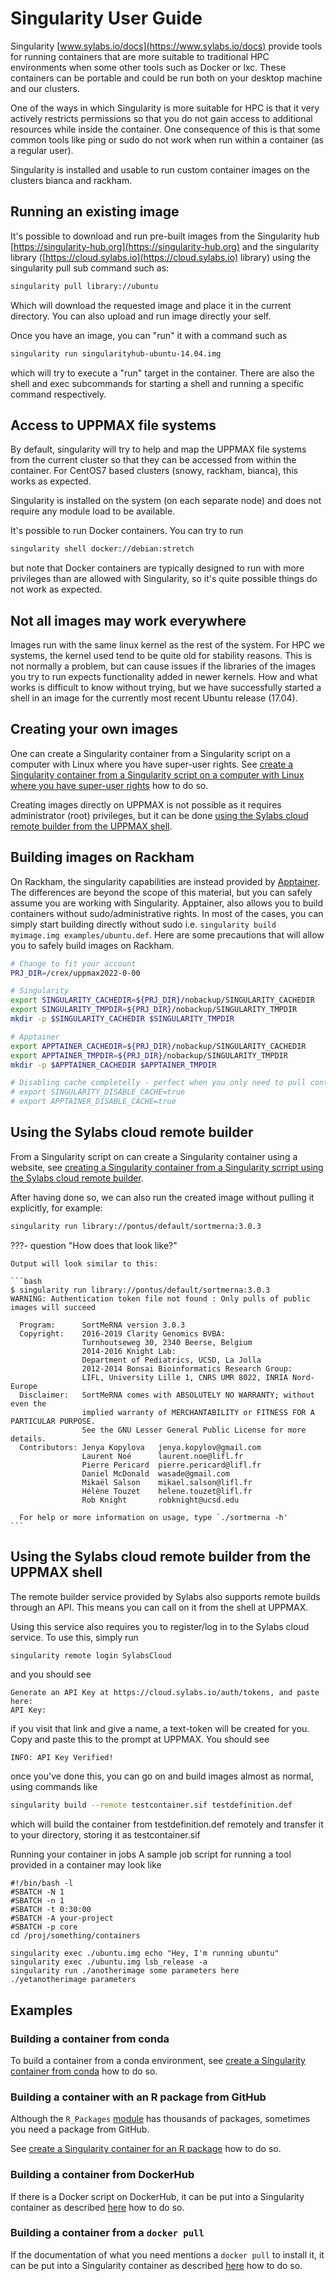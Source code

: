 # Singularity User Guide

Singularity [www.sylabs.io/docs](https://www.sylabs.io/docs) provide tools for running containers that are more suitable to traditional HPC environments when some other tools such as Docker or lxc. These containers can be portable and could be run both on your desktop machine and our clusters.

One of the ways in which Singularity is more suitable for HPC is that it very actively restricts permissions so that you do not gain access to additional resources while inside the container. One consequence of this is that some common tools like ping or sudo do not work when run within a container (as a regular user).

Singularity is installed and usable to run custom container images on the clusters bianca and rackham.

## Running an existing image

It's possible to download and run pre-built images from the Singularity hub [https://singularity-hub.org](https://singularity-hub.org) and the singularity library ([https://cloud.sylabs.io](https://cloud.sylabs.io)  library) using the singularity pull sub command such as:

```bash
singularity pull library://ubuntu
```

Which will download the requested image and place it in the current directory. You can also upload and run image directly your self.

Once you have an image, you can "run" it with a command such as

```bash
singularity run singularityhub-ubuntu-14.04.img
```

which will try to execute a "run" target in the container. There are also the shell and exec subcommands for starting a shell and running a specific command respectively.

## Access to UPPMAX file systems

By default, singularity will try to help and map the UPPMAX file systems from the current cluster so that they can be accessed from within the container. For CentOS7 based clusters (snowy, rackham, bianca), this works as expected.

Singularity is installed on the system (on each separate node) and does not require any module load to be available.

It's possible to run Docker containers. You can try to run

```bash
singularity shell docker://debian:stretch
```

but note that Docker containers are typically designed to run with more privileges than are allowed with Singularity, so it's quite possible things do not work as expected.

## Not all images may work everywhere

Images run with the same linux kernel as the rest of the system. For HPC we systems, the kernel used tend to be quite old for stability reasons. This is not normally a problem, but can cause issues if the libraries of the images you try to run expects functionality added in newer kernels. How and what works is difficult to know without trying, but we have successfully started a shell in an image for the currently most recent Ubuntu release (17.04).

## Creating your own images

One can create a Singularity container from a Singularity script on a computer with Linux where you have super-user rights.
See [create a Singularity container from a Singularity script on a computer with Linux where you have super-user rights](create_singularity_container_from_a_singularity_script_on_linux.md)
how to do so.

Creating images directly on UPPMAX is not possible as it requires
administrator (root) privileges,
but it can be done [using the Sylabs cloud remote builder from the UPPMAX shell](#using-the-sylabs-cloud-remote-builder-from-the-uppmax-shell).

## Building images on Rackham

On Rackham, the singularity capabilities are instead provided by [Apptainer](https://apptainer.org/). The differences are beyond the scope of this material, but you can safely assume you are working with Singularity. Apptainer, also allows you to build containers without sudo/administrative rights. In most of the cases, you can simply start building directly without sudo i.e. `singularity build myimage.img examples/ubuntu.def`. Here are some precautions that will allow you to safely build images on Rackham.

```bash
# Change to fit your account
PRJ_DIR=/crex/uppmax2022-0-00

# Singularity
export SINGULARITY_CACHEDIR=${PRJ_DIR}/nobackup/SINGULARITY_CACHEDIR
export SINGULARITY_TMPDIR=${PRJ_DIR}/nobackup/SINGULARITY_TMPDIR
mkdir -p $SINGULARITY_CACHEDIR $SINGULARITY_TMPDIR

# Apptainer
export APPTAINER_CACHEDIR=${PRJ_DIR}/nobackup/SINGULARITY_CACHEDIR
export APPTAINER_TMPDIR=${PRJ_DIR}/nobackup/SINGULARITY_TMPDIR
mkdir -p $APPTAINER_CACHEDIR $APPTAINER_TMPDIR

# Disabling cache completelly - perfect when you only need to pull containers
# export SINGULARITY_DISABLE_CACHE=true
# export APPTAINER_DISABLE_CACHE=true
```

## Using the Sylabs cloud remote builder

From a Singularity script on can create a Singularity container
using a website, see [creating a Singularity container from a Singularity scrript using the Sylabs cloud remote builder](create_singularity_container_from_a_singularity_script_using_remote_builder.md).

After having done so, we can also run the created image without pulling it
explicitly, for example:

```bash
singularity run library://pontus/default/sortmerna:3.0.3
```

???- question "How does that look like?"

    Output will look similar to this:

    ```bash
    $ singularity run library://pontus/default/sortmerna:3.0.3
    WARNING: Authentication token file not found : Only pulls of public images will succeed

      Program:      SortMeRNA version 3.0.3
      Copyright:    2016-2019 Clarity Genomics BVBA:
                    Turnhoutseweg 30, 2340 Beerse, Belgium
                    2014-2016 Knight Lab:
                    Department of Pediatrics, UCSD, La Jolla
                    2012-2014 Bonsai Bioinformatics Research Group:
                    LIFL, University Lille 1, CNRS UMR 8022, INRIA Nord-Europe
      Disclaimer:   SortMeRNA comes with ABSOLUTELY NO WARRANTY; without even the
                    implied warranty of MERCHANTABILITY or FITNESS FOR A PARTICULAR PURPOSE.
                    See the GNU Lesser General Public License for more details.
      Contributors: Jenya Kopylova   jenya.kopylov@gmail.com
                    Laurent Noé      laurent.noe@lifl.fr
                    Pierre Pericard  pierre.pericard@lifl.fr
                    Daniel McDonald  wasade@gmail.com
                    Mikaël Salson    mikael.salson@lifl.fr
                    Hélène Touzet    helene.touzet@lifl.fr
                    Rob Knight       robknight@ucsd.edu

      For help or more information on usage, type `./sortmerna -h'
    ```

## Using the Sylabs cloud remote builder from the UPPMAX shell

The remote builder service provided by Sylabs also supports remote builds through an API. This means you can call on it from the shell at UPPMAX.

Using this service also requires you to register/log in to the Sylabs cloud service. To use this, simply run

```bash
singularity remote login SylabsCloud
```

and you should see

```console
Generate an API Key at https://cloud.sylabs.io/auth/tokens, and paste here:
API Key:
```

if you visit that link and give a name, a text-token will be created for you. Copy and paste this to the prompt at UPPMAX. You should see

```console
INFO: API Key Verified!
```

once you've done this, you can go on and build images almost as normal, using commands like

```bash
singularity build --remote testcontainer.sif testdefinition.def
```

which will build the container from testdefinition.def remotely and transfer it to your directory, storing it as testcontainer.sif

Running your container in jobs
A sample job script for running a tool provided in a container may look like

```slurm
#!/bin/bash -l
#SBATCH -N 1
#SBATCH -n 1
#SBATCH -t 0:30:00
#SBATCH -A your-project
#SBATCH -p core
cd /proj/something/containers

singularity exec ./ubuntu.img echo "Hey, I'm running ubuntu"
singularity exec ./ubuntu.img lsb_release -a
singularity run ./anotherimage some parameters here
./yetanotherimage parameters
```

## Examples

### Building a container from conda

To build a container from a conda environment, see [create a Singularity container from conda](create_singularity_container_from_conda.md)
how to do so.

### Building a container with an R package from GitHub

Although the `R_Packages` [module](../cluster_guides/modules.md)
has thousands of packages, sometimes you need a package from GitHub.

See [create a Singularity container for an R package](create_singularity_container_for_r_package.md)
how to do so.

### Building a container from DockerHub

If there is a Docker script on DockerHub,
it can be put into a Singularity container as described [here](create_singularity_container_from_dockerhub.md)
how to do so.

### Building a container from a `docker pull`

If the documentation of what you need mentions a `docker pull` to install it,
it can be put into a Singularity container as described [here](create_singularity_container_from_docker_pull.md)
how to do so.
